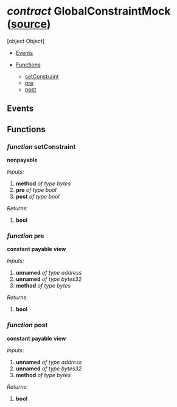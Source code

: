 # *contract* GlobalConstraintMock ([source](https://github.com/daostack/daostack/tree/master/./contracts/test/GlobalConstraintMock.sol))
[object Object]

- [Events](#events)

- [Functions](#functions)
    - [setConstraint](#function-setconstraint)
    - [pre](#function-pre)
    - [post](#function-post)

## Events

## Functions
### *function* setConstraint
**nonpayable**

*Inputs:*
1. **method** *of type bytes*
2. **pre** *of type bool*
3. **post** *of type bool*

*Returns:*
1. **bool**

### *function* pre
**constant**
**payable**
**view**

*Inputs:*
1. **unnamed** *of type address*
2. **unnamed** *of type bytes32*
3. **method** *of type bytes*

*Returns:*
1. **bool**

### *function* post
**constant**
**payable**
**view**

*Inputs:*
1. **unnamed** *of type address*
2. **unnamed** *of type bytes32*
3. **method** *of type bytes*

*Returns:*
1. **bool**

